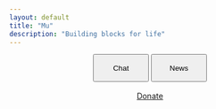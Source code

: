 ```yaml
---
layout: default
title: "Mu"
description: "Building blocks for life"
---
```

<center>
  <a href="https://chat.mu.xyz"><button style="height: 50px; width: 100px; cursor: pointer;">Chat</button></a>
  <a href="https://news.mu.xyz"><button style="height: 50px; width: 100px; cursor: pointer;">News</button></a>
<br><br>
<a href="https://github.com/sponsors/muxyz">Donate</a>
</center>
